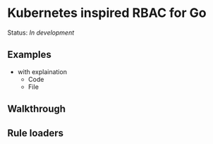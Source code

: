 # Kubernetes inspired RBAC for Go

Status: *In development*

## Examples
- with explaination
  - Code
  - File

## Walkthrough

## Rule loaders

